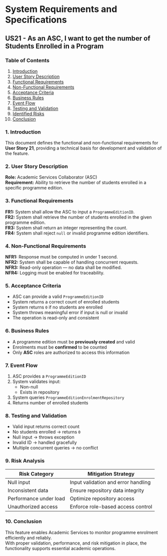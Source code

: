 # System Requirements and Specifications

## US21 - As an ASC, I want to get the number of Students Enrolled in a Program ##

### Table of Contents ###

1. [Introduction](#1-introduction)
2. [User Story Description](#2-user-story-description)
3. [Functional Requirements](#3-functional-requirements)
4. [Non-Functional Requirements](#4-non-functional-requirements)
5. [Acceptance Criteria](#5-acceptance-criteria)
6. [Business Rules](#6-business-rules)
7. [Event Flow](#7-event-flow)
8. [Testing and Validation](#8-testing-and-validation)
9. [Identified Risks](#9-identified-risks)
10. [Conclusion](#10-conclusion)



### 1. Introduction ###
This document defines the functional and non-functional requirements for **User Story 21**, providing a technical basis for development and validation of the feature.



### 2. User Story Description ###
**Role:** Academic Services Collaborator (ASC)  
**Requirement:** Ability to retrieve the number of students enrolled in a specific programme edition.



### 3. Functional Requirements ###
**FR1:** System shall allow the ASC to input a `ProgrammeEditionID`.  
**FR2:** System shall retrieve the number of students enrolled in the given programme edition.  
**FR3:** System shall return an integer representing the count.  
**FR4:** System shall reject `null` or invalid programme edition identifiers.



### 4. Non-Functional Requirements ###
**NFR1:** Response must be computed in under 1 second.  
**NFR2:** System shall be capable of handling concurrent requests.  
**NFR3:** Read-only operation — no data shall be modified.  
**NFR4:** Logging must be enabled for traceability.



### 5. Acceptance Criteria ###
-  ASC can provide a valid `ProgrammeEditionID`
-  System returns a correct count of enrolled students
-  System returns `0` if no students are enrolled
-  System throws meaningful error if input is null or invalid
-  The operation is read-only and consistent



### 6. Business Rules ###
- A programme edition must be **previously created** and valid
- Enrolments must be **confirmed** to be counted
- Only **ASC** roles are authorized to access this information



### 7. Event Flow ###
1. ASC provides a `ProgrammeEditionID`
2. System validates input:
    - Non-null
    - Exists in repository
3. System queries `ProgrammeEditionEnrolmentRepository`
4. Returns number of enrolled students



### 8. Testing and Validation ###
-  Valid input returns correct count
-  No students enrolled → returns `0`
-  Null input → throws exception
-  Invalid ID → handled gracefully
-  Multiple concurrent queries → no conflict



### 9. Risk Analysis ###

| Risk Category | Mitigation Strategy |
|---------------|---------------------|
| Null input | Input validation and error handling |
| Inconsistent data | Ensure repository data integrity |
| Performance under load | Optimize repository access |
| Unauthorized access | Enforce role-based access control |



### 10. Conclusion ###
This feature enables Academic Services to monitor programme enrolment efficiently and reliably.  
With proper validation, performance, and risk mitigation in place, the functionality supports essential academic operations.

